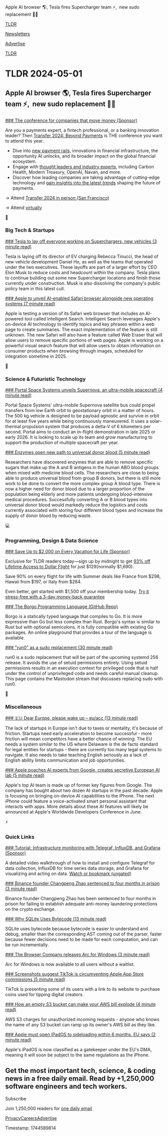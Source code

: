Apple AI browser 🌎, Tesla fires Supercharger team ⚡,  new sudo replacement 👨‍💻

[TLDR](/)

[Newsletters](/newsletters)

[Advertise](https://advertise.tldr.tech/)

[TLDR](/)

# TLDR 2024-05-01

## Apple AI browser 🌎, Tesla fires Supercharger team ⚡,  new sudo replacement 👨‍💻

### 

[### The conference for companies that move money (Sponsor)](https://www.moderntreasury.com/transfer?utm_campaign=transfer-24&amp;utm_source=tldr&amp;utm_medium=sponsorship&amp;utm_term=050124)

Are you a payments expert, a fintech professional, or a banking innovation leader? Then [Transfer 2024: Beyond Payments](https://www.moderntreasury.com/transfer?utm_campaign=transfer-24&utm_source=tldr&utm_medium=sponsorship&utm_term=050124) is THE conference you want to attend this year.

* Dive into [new payment rails,](https://www.moderntreasury.com/transfer?utm_campaign=transfer-24&utm_source=tldr&utm_medium=sponsorship&utm_term=050124) innovations in financial infrastructure, the opportunity AI unlocks, and its broader impact on the global financial ecosystem.
* Engage with [thought leaders and industry experts](https://www.moderntreasury.com/transfer?utm_campaign=transfer-24&utm_source=tldr&utm_medium=sponsorship&utm_term=050124), including Carbon Health, Modern Treasury, OpenAI, Navan, and more.
* Discover how leading companies are taking advantage of cutting-edge technology and [gain insights into the latest trends](https://www.moderntreasury.com/transfer?utm_campaign=transfer-24&utm_source=tldr&utm_medium=sponsorship&utm_term=050124) shaping the future of payments.

→ Attend [Transfer 2024 in person (San Francisco)](https://www.moderntreasury.com/transfer?utm_campaign=transfer-24&utm_source=tldr&utm_medium=sponsorship&utm_term=050124)

→ Attend [virtually](https://www.moderntreasury.com/transfer?utm_campaign=transfer-24&utm_source=tldr&utm_medium=sponsorship&utm_term=050124)

📱

### Big Tech & Startups

[### Tesla to lay off everyone working on Superchargers, new vehicles (3 minute read)](https://arstechnica.com/cars/2024/04/tesla-to-lay-off-everyone-working-on-superchargers-new-vehicles/?utm_source=tldrnewsletter)

Tesla is laying off its director of EV charging Rebecca Tinucci, the head of new vehicle development Daniel Ho, as well as the teams that operated under the two executives. These layoffs are part of a larger effort by CEO Elon Musk to reduce costs and headcount within the company. Tesla plans to continue building out some new Supercharger locations and finish those currently under construction. Musk is also dissolving the company's public policy team in this latest cull.

[### Apple to unveil AI-enabled Safari browser alongside new operating systems (7 minute read)](https://appleinsider.com/articles/24/04/30/apple-to-unveil-ai-enabled-safari-browser-alongside-new-operating-systems?utm_source=tldrnewsletter)

Apple is testing a version of its Safari web browser that includes an AI-powered tool called Intelligent Search. Intelligent Search leverages Apple's on-device AI technology to identify topics and key phrases within a web page to create summaries. The exact implementation of the feature is still unknown. The new Safari will also have a feature called Web Eraser that will allow users to remove specific portions of web pages. Apple is working on a powerful visual search feature that will allow users to obtain information on consumer products when browsing through images, scheduled for integration sometime in 2025.

🚀

### Science & Futuristic Technology

[### Portal Space Systems unveils Supernova, an ultra-mobile spacecraft (4 minute read)](https://techcrunch.com/2024/04/30/portal-space-systems-unveils-supernova-an-ultra-mobile-spacecraft/?utm_source=tldrnewsletter)

Portal Space Systems' ultra-mobile Supernova satellite bus could propel transfers from low Earth orbit to geostationary orbit in a matter of hours. The 500 kg vehicle is designed to be payload agnostic and survive in orbit for at least five years while being continuously maneuvered. It uses a solar-thermal propulsion system that produces a delta-V of 6 kilometers per second. Portal aims to conduct an in-flight demonstration in late 2025 or early 2026. It is looking to scale up its team and grow manufacturing to support the production of multiple spacecraft per year.

[### Enzymes open new path to universal donor blood (5 minute read)](https://www.dtu.dk/english/newsarchive/2024/04/enzymes-open-new-path-to-universal-donor-blood?utm_source=tldrnewsletter)

Researchers have discovered enzymes that are able to remove specific sugars that make up the A and B antigens in the human ABO blood groups when mixed with medicine blood cells. The researchers are close to being able to produce universal blood from group B donors, but there is still more work to be done to convert the more complex group A blood type. There is now a higher need for donor blood due to a larger proportion of the population being elderly and more patients undergoing blood-intensive medical procedures. Successfully converting A or B blood types into universal donor blood would markedly reduce the logistics and costs currently associated with storing four different blood types and increase the supply of donor blood by reducing waste.

💻

### Programming, Design & Data Science

[### Save Up to $2,000 on Every Vacation for Life (Sponsor)](https://app.dollarflightclub.com/signup/lifetimepremiumplus9?utm_source=tldr)

Exclusive for TLDR readers today—sign up by midnight to get [93% off Lifetime Access to Dollar Flight](https://app.dollarflightclub.com/signup/lifetimepremiumplus9?utm_source=tldr) for just $129(normally $1,690).

Save 90% on every flight for life with Summer deals like France from $298, Hawaii from $197, or Italy from $284.

Even better, get started with $1,500 off your membership today. [Try it stress-free with a 3-day money-back guarantee](https://app.dollarflightclub.com/signup/lifetimepremiumplus9?utm_source=tldr)

[### The Borgo Programming Language (GitHub Repo)](https://github.com/borgo-lang/borgo#readme?utm_source=tldrnewsletter)

Borgo is a statically typed language that compiles to Go. It is more expressive than Go but less complex than Rust. Borgo's syntax is similar to Rust but with optional semicolons. It is fully compatible with existing Go packages. An online playground that provides a tour of the language is available.

[### "run0" as a sudo replacement (30 minute read)](https://lwn.net/Articles/971745/?utm_source=tldrnewsletter)

run0 is a sudo replacement that will be part of the upcoming systemd 256 release. It avoids the use of setuid permissions entirely. Using setuid permissions results in an execution context for privileged code that is half under the control of unprivileged code and needs careful manual cleanup. This page contains the Mastodon stream that discusses replacing sudo with run0.

🎁

### Miscellaneous

[### 🇪🇺 Dear Europe, please wake up – eu/acc (13 minute read)](https://klinger.io/posts/eu-acc?utm_source=tldrnewsletter)

The lack of startups in Europe isn't due to taxes or mentality, it's because of friction. Startups need early acceleration to become successful - more friction will mean competitors have a better chance of winning. The EU needs a system similar to the US where Delaware is the de facto standard for legal entities for startups - there are currently too many legal systems to navigate. It also needs to take teaching English seriously as a lack of English ability limits communication and job opportunities.

[### Apple poaches AI experts from Google, creates secretive European AI lab (5 minute read)](https://arstechnica.com/ai/2024/04/apple-poaches-ai-experts-from-google-creates-secretive-european-ai-lab/?utm_source=tldrnewsletter)

Apple's top AI team is made up of former key figures from Google. The company has bought about two dozen AI startups in the past decade. Apple is focusing on bringing on-device AI capabilities to the iPhone. The next iPhone could feature a voice-activated smart personal assistant that interacts with apps. More details about these AI features will likely be announced at Apple's Worldwide Developers Conference in June.

⚡

### Quick Links

[### Tutorial: Infrastructure monitoring with Telegraf, InfluxDB, and Grafana (Sponsor)](https://www.influxdata.com/blog/infrastructure-monitoring-basics-getting-started-telegraf-influxdb-grafana/?utm_source=vendor&amp;utm_medium=referral&amp;utm_campaign=2024-tldr_global&amp;utm_content=tig-infra-monitoring-blog)

A detailed video walkthrough of how to install and configure Telegraf for data collection, InfluxDB for time series data storage, and Grafana for visualizing and acting on data. [Watch or bookmark (ungated)](https://www.influxdata.com/blog/infrastructure-monitoring-basics-getting-started-telegraf-influxdb-grafana/?utm_source=vendor&utm_medium=referral&utm_campaign=2024-tldr_global&utm_content=tig-infra-monitoring-blog)

[### Binance founder Changpeng Zhao sentenced to four months in prison (3 minute read)](https://www.theverge.com/2024/4/30/24140638/binance-founder-changpeng-zhao-sentence-money-laundering?utm_source=tldrnewsletter)

Binance founder Changpeng Zhao has been sentenced to four months in prison for failing to establish adequate anti-money laundering protections on the crypto exchange.

[### Why SQLite Uses Bytecode (13 minute read)](https://sqlite.org/draft/whybytecode.html?utm_source=tldrnewsletter)

SQLite uses bytecode because bytecode is easier to understand and debug, smaller than the corresponding AST coming out of the parser, faster because fewer decisions need to be made for each computation, and can be run incrementally.

[### The Browser Company releases Arc for Windows (3 minute read)](https://techcrunch.com/2024/04/30/the-browser-company-releases-arc-for-windows/?utm_source=tldrnewsletter)

Arc for Windows is now available to all users without a waitlist.

[### Screenshots suggest TikTok is circumventing Apple App Store commissions (5 minute read)](https://techcrunch.com/2024/04/30/screenshots-suggest-tiktok-is-circumventing-apple-app-store-commissions/?utm_source=tldrnewsletter)

TikTok is presenting some of its users with a link to its website to purchase coins used for tipping digital creators.

[### How an empty S3 bucket can make your AWS bill explode (4 minute read)](https://medium.com/@maciej.pocwierz/how-an-empty-s3-bucket-can-make-your-aws-bill-explode-934a383cb8b1?utm_source=tldrnewsletter)

AWS S3 charges for unauthorized incoming requests - anyone who knows the name of any S3 bucket can ramp up its owner's AWS bill as they like.

[### Apple must open iPadOS to sideloading within 6 months, EU says (2 minute read)](https://arstechnica.com/apple/2024/04/apple-must-open-ipados-to-sideloading-within-6-months-eu-says/?utm_source=tldrnewsletter)

Apple's iPadOS is now classified as a gatekeeper under the EU's DMA, meaning it will soon be subject to the same regulations as the iPhone.

## Get the most important tech, science, & coding news in a free daily email. Read by +1,250,000 software engineers and tech workers.

Subscribe

Join 1,250,000 readers for [one daily email](/api/latest/tech)

[Privacy](/privacy)[Careers](https://jobs.ashbyhq.com/tldr.tech)[Advertise](/tech/advertise)

Timestamp: 1744589814